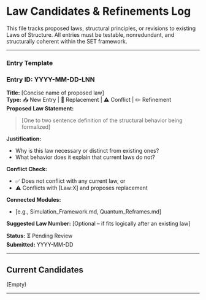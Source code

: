 # Law Candidates & Refinements Log  
This file tracks proposed laws, structural principles, or revisions to existing Laws of Structure. All entries must be testable, nonredundant, and structurally coherent within the SET framework.

---

### Entry Template

### Entry ID: YYYY-MM-DD-LNN  
**Title:** [Concise name of proposed law]  
**Type:** 📥 New Entry | 🔁 Replacement | ⚠️ Conflict | ✏️ Refinement  
**Proposed Law Statement:**  
> [One to two sentence definition of the structural behavior being formalized]

**Justification:**  
- Why is this law necessary or distinct from existing ones?  
- What behavior does it explain that current laws do not?

**Conflict Check:**  
- ✅ Does not conflict with any current law, or  
- ⚠️ Conflicts with [Law:X] and proposes replacement

**Connected Modules:**  
- [e.g., Simulation_Framework.md, Quantum_Reframes.md]

**Suggested Law Number:** [Optional – if fits logically after an existing law]

**Status:** ⏳ Pending Review  
**Submitted:** YYYY-MM-DD

---

## Current Candidates

(Empty)

---
